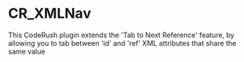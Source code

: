 CR_XMLNav
=========

This CodeRush plugin extends the 'Tab to Next Reference' feature, by allowing you to tab between 'id' and 'ref' XML attributes that share the same value
